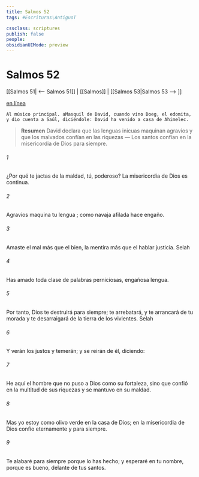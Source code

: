 ```yaml
---
title: Salmos 52
tags: #Escrituras\AntiguoT

cssclass: scriptures
publish: false
people:
obsidianUIMode: preview
---
```


# Salmos 52
[[Salmos 51| <-- Salmos 51]] | [[Salmos]] | [[Salmos 53|Salmos 53 --> ]]

[en línea](https://churchofjesuschrist.org/study/scriptures/ot/ps/52?lang=spa)

```
Al músico principal. aMasquil de David, cuando vino Doeg, el edomita, y dio cuenta a Saúl, diciéndole: David ha venido a casa de Ahimelec.
```

> __Resumen__
David declara que las lenguas inicuas maquinan agravios y que los malvados confían en las riquezas — Los santos confían en la misericordia de Dios para siempre.

###### 1 
¿Por qué te jactas de la maldad, tú, poderoso?
La misericordia de Dios es continua.

###### 2 
Agravios maquina tu 
lengua
;
como navaja afilada hace engaño.

###### 3 
Amaste el mal más que el bien,
la mentira más que el hablar justicia. 
Selah

###### 4 
Has amado toda clase de palabras perniciosas,
engañosa lengua.

###### 5 
Por tanto, Dios te destruirá para siempre;
te arrebatará, y te 
arrancará
 de tu morada
y te desarraigará de la tierra de los vivientes. 
Selah

###### 6 
Y verán los justos y temerán;
y se reirán de él, 
diciendo:

###### 7 
He aquí el hombre que no puso a Dios como su fortaleza,
sino que confió en la multitud de sus riquezas
y se mantuvo en su maldad.

###### 8 
Mas yo estoy como olivo 
verde
 en la casa de Dios;
en la misericordia de Dios confío eternamente y para siempre.

###### 9 
Te alabaré para siempre porque 
lo
 has hecho;
y esperaré en tu nombre, porque es bueno, delante de tus santos.

